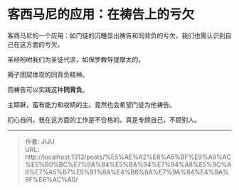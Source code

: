 # 客西马尼的应用：在祷告上的亏欠

客西马尼的一个应用：如门徒的沉睡显出祷告和同背负的亏欠，我们也需认识到自己在这方面的亏欠。

圣经吩咐我们为圣徒代求，如保罗教导提摩太的。

褥子团契体现的同背负精神。

而祷告可以实践这种**同背负**。

主耶稣，蛮有能力和权柄的主。竟然也会希望门徒为他祷告。

扪心自问，我在这方面的工作是不合格的。真是专顾自己，不顾别人。

---

> 作者: JIJU  
> URL: http://localhost:1313/posts/%E5%AE%A2%E8%A5%BF%E9%A9%AC%E5%B0%BC%E7%9A%84%E5%BA%94%E7%94%A8%E5%9C%A8%E7%A5%B7%E5%91%8A%E4%B8%8A%E7%9A%84%E4%BA%8F%E6%AC%A0/  

